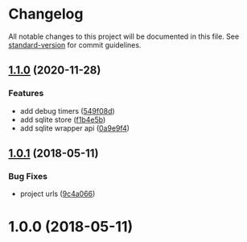 # Changelog

All notable changes to this project will be documented in this file. See [standard-version](https://github.com/conventional-changelog/standard-version) for commit guidelines.

## [1.1.0](https://github.com/justinlettau/cordova-sqlite-utility/compare/v1.0.1...v1.1.0) (2020-11-28)


### Features

* add debug timers ([549f08d](https://github.com/justinlettau/cordova-sqlite-utility/commit/549f08d9b4f38a365664bee920b5379abd644e1e))
* add sqlite store ([f1b4e5b](https://github.com/justinlettau/cordova-sqlite-utility/commit/f1b4e5bf6f467ef8d7c30df6d658c51559d2aa3c))
* add sqlite wrapper api ([0a9e9f4](https://github.com/justinlettau/cordova-sqlite-utility/commit/0a9e9f416718f7675f79521312892144eb939442))

<a name="1.0.1"></a>
## [1.0.1](https://github.com/justinlettau/cordova-sqlite-utility/compare/v1.0.0...v1.0.1) (2018-05-11)


### Bug Fixes

* project urls ([9c4a066](https://github.com/justinlettau/cordova-sqlite-utility/commit/9c4a066))



<a name="1.0.0"></a>
# 1.0.0 (2018-05-11)
